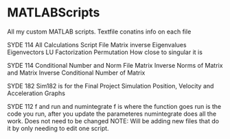 MATLABScripts
=============

All my custom MATLAB scripts. Textfile conatins info on each file

SYDE 114 All Calculations Script File
Matrix inverse
Eigenvalues Eigenvectors
LU Factorization Permutation
How close to singular it is

SYDE 114 Conditional Number and Norm File
Matrix Inverse
Norms of Matrix and Matrix Inverse
Conditional Number of Matrix

SYDE 182 Sim182 is for the Final Project Simulation
Position, Velocity and Acceleration Graphs

SYDE 112 f and run and numintegrate
f is where the function goes
run is the code you run, after you update the parameteres
numintegrate does all the work. Does not need to be changed
NOTE: Will be adding new files that do it by only needing to edit one script.
